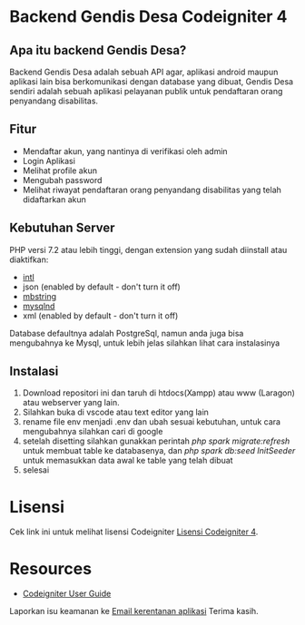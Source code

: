 # Backend Gendis Desa Codeigniter 4

## Apa itu backend Gendis Desa?

Backend Gendis Desa adalah sebuah API agar, aplikasi android maupun aplikasi lain bisa berkomunikasi dengan database yang dibuat, Gendis Desa sendiri adalah sebuah aplikasi pelayanan publik untuk pendaftaran orang penyandang disabilitas.

## Fitur

- Mendaftar akun, yang nantinya di verifikasi oleh admin
- Login Aplikasi
- Melihat profile akun
- Mengubah password
- Melihat riwayat pendaftaran orang penyandang disabilitas yang telah didaftarkan akun

## Kebutuhan Server

PHP versi 7.2 atau lebih tinggi, dengan extension yang sudah diinstall atau diaktifkan:

- [intl](http://php.net/manual/en/intl.requirements.php)
- json (enabled by default - don't turn it off)
- [mbstring](http://php.net/manual/en/mbstring.installation.php)
- [mysqlnd](http://php.net/manual/en/mysqlnd.install.php)
- xml (enabled by default - don't turn it off)

Database defaultnya adalah PostgreSql, namun anda juga bisa mengubahnya ke Mysql, untuk lebih jelas silahkan lihat cara instalasinya

## Instalasi

1. Download repositori ini dan taruh di htdocs(Xampp) atau www (Laragon) atau webserver yang lain.
2. Silahkan buka di vscode atau text editor yang lain
3. rename file env menjadi .env dan ubah sesuai kebutuhan, untuk cara mengubahnya silahkan cari di google
4. setelah disetting silahkan gunakkan perintah _php spark migrate:refresh_ untuk membuat table ke databasenya, dan _php spark db:seed InitSeeder_ untuk memasukkan data awal ke table yang telah dibuat
5. selesai

# Lisensi

Cek link ini untuk melihat lisensi Codeigniter [Lisensi Codeigniter 4](https://github.com/codeigniter4/CodeIgniter4).

# Resources

- [Codeigniter User Guide](https://codeigniter.com/docs)

Laporkan isu keamanan ke [Email kerentanan aplikasi](mailto:herayafpm@gmail.com)
Terima kasih.
